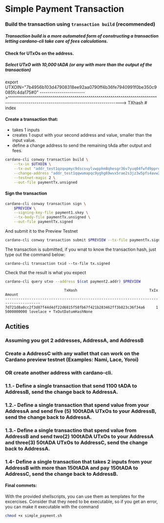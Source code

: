 # Simple Payment Transaction

### Build the transaction using `transaction build` (recommended)
    
##### Transaction build is a more automated form of constructing a transaction letting cardano-cli take care of fees calculations.


#### Check for UTxOs on the address. 
##### Select UTxO with 10,000 tADA (or any with more than the output of the transaction)

export UTXOIN="7b4956b103d47908318ee92aa0790ff4b36fe7940991f0be350c9085fc4da175#0"
----------------------->^^^^^^^^^^^^^^^^^^^^^^^^^^^^^^^^^^^^^^^^^^^^^^^^^^^^^^^^^^^^^^^^^^^^^^^^^^
----------------------------------------------------------->                                         TXhash # index

#### Create a transaction that:
- takes 1 inputs 
- creates 1 ouput with your second address and value, smaller than the input value.  
- define a change address to send the remaining tAda after output and fees.

```bash
cardano-cli conway transaction build \
    --tx-in $UTXOIN \
    --tx-out "addr_test1qzqxpmyc9dscsuylvwpphm8qhesgr36v7yuq04fwfd9pprd5n6m772znh8lf4z2zawkzwnxl2zzduew5vgjeduv2nwksa20hl9 5000000000" \
    --change-address "addr_test1qqwumapqc9yghg69wvx5rae2s3jz3w5pfs4avw2x96h45pemvtjg092unvw09zgm2az4evmg0anv5xgytk26jxaz2lussnpysf" \
    --testnet-magic 2 \
    --out-file paymentTx.unsigned
```

#### Sign the transaction

```bash
cardano-cli conway transaction sign \
    $PREVIEW \
    --signing-key-file payment1.skey \
    --tx-body-file paymentTx.unsigned \
    --out-file paymentTx.signed
```

And submit it to the Preview Testnet
```bash
cardano-cli conway transaction submit $PREVIEW --tx-file paymentTx.signed
```
The transaction is submitted, if you wnat to know the transaction hash, just type out the command below:

    cardano-cli transaction txid --tx-file tx.signed
    
Check that the result is what you expect

```bash
cardano-cli query utxo --address $(cat payment2.addr) $PREVIEW
```
                               TxHash                                 TxIx        Amount
    --------------------------------------------------------------------------------------
    7d721d8a0cc2f3d87f44d4df22d6815f58fb67f421b283462ff3b823c36f34a6     1        5000000000 lovelace + TxOutDatumHashNone


## Actities

### Assuming you got 2 addresses, AddressA, and AddressB
### Create a AddressC with any wallet that can work on the Cardano preview testnet (Examples: Nami, Lace, Yoroi)
### OR create another address with cardano-cli. 


### 1.1.- Define a single transaction that send 1100 tADA to AddressB, send the change back to AddressA.

### 1.2.- Define a single transaction that spend value from your AddressA and send five (5) 100tADA UTxOs to your AddressB, send the change back to AddressA.

### 1.3.- Define a single transactino that spend value from  AddressB and send two(2) 100tADA UTxOs to your AddressA and three(3) 50tADA UTxOs to AddressC, send the change back to AddressA.

### 1.4- Define a single transaction that takes 2 inputs from your AddressB with more than 150tADA and pay 150tADA to AddressC, send the change back to AddressB.

#### Final commets:
With the provided shellscripts, you can use them as templates for the excercises. Consider that they need to be executable, so if you get an error, you can make it executable with the command 
```bash
chmod +x simple_payment.sh
```
